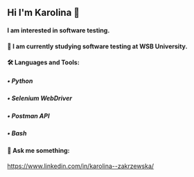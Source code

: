 ## Hi I'm Karolina 👋


#### I am interested in software testing.

#### 🌱 I am currently studying software testing at WSB University.

#### 🛠 Languages and Tools:

##### •	Python

##### •	Selenium WebDriver

##### •	Postman API

##### •	Bash

#### 💬 Ask me something: 

https://www.linkedin.com/in/karolina--zakrzewska/



